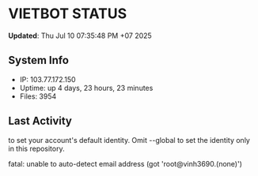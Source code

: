 # VIETBOT STATUS
**Updated**: Thu Jul 10 07:35:48 PM +07 2025

## System Info
- IP: 103.77.172.150
- Uptime: up 4 days, 23 hours, 23 minutes
- Files: 3954

## Last Activity

to set your account's default identity.
Omit --global to set the identity only in this repository.

fatal: unable to auto-detect email address (got 'root@vinh3690.(none)')
